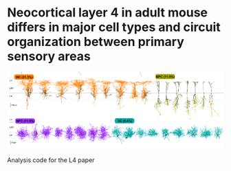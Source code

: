 # Neocortical layer 4 in adult mouse differs in major cell types and circuit organization between primary sensory areas

![Layer 4 neurons](cover.png)

Analysis code for the L4 paper
